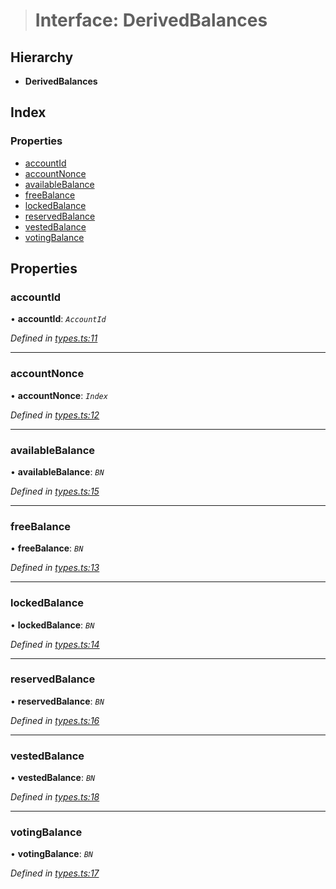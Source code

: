 > # Interface: DerivedBalances

## Hierarchy

* **DerivedBalances**

## Index

### Properties

* [accountId](_types_.derivedbalances.md#accountid)
* [accountNonce](_types_.derivedbalances.md#accountnonce)
* [availableBalance](_types_.derivedbalances.md#availablebalance)
* [freeBalance](_types_.derivedbalances.md#freebalance)
* [lockedBalance](_types_.derivedbalances.md#lockedbalance)
* [reservedBalance](_types_.derivedbalances.md#reservedbalance)
* [vestedBalance](_types_.derivedbalances.md#vestedbalance)
* [votingBalance](_types_.derivedbalances.md#votingbalance)

## Properties

###  accountId

• **accountId**: *`AccountId`*

*Defined in [types.ts:11](https://github.com/polkadot-js/api/blob/657d241/packages/api-derive/src/types.ts#L11)*

___

###  accountNonce

• **accountNonce**: *`Index`*

*Defined in [types.ts:12](https://github.com/polkadot-js/api/blob/657d241/packages/api-derive/src/types.ts#L12)*

___

###  availableBalance

• **availableBalance**: *`BN`*

*Defined in [types.ts:15](https://github.com/polkadot-js/api/blob/657d241/packages/api-derive/src/types.ts#L15)*

___

###  freeBalance

• **freeBalance**: *`BN`*

*Defined in [types.ts:13](https://github.com/polkadot-js/api/blob/657d241/packages/api-derive/src/types.ts#L13)*

___

###  lockedBalance

• **lockedBalance**: *`BN`*

*Defined in [types.ts:14](https://github.com/polkadot-js/api/blob/657d241/packages/api-derive/src/types.ts#L14)*

___

###  reservedBalance

• **reservedBalance**: *`BN`*

*Defined in [types.ts:16](https://github.com/polkadot-js/api/blob/657d241/packages/api-derive/src/types.ts#L16)*

___

###  vestedBalance

• **vestedBalance**: *`BN`*

*Defined in [types.ts:18](https://github.com/polkadot-js/api/blob/657d241/packages/api-derive/src/types.ts#L18)*

___

###  votingBalance

• **votingBalance**: *`BN`*

*Defined in [types.ts:17](https://github.com/polkadot-js/api/blob/657d241/packages/api-derive/src/types.ts#L17)*